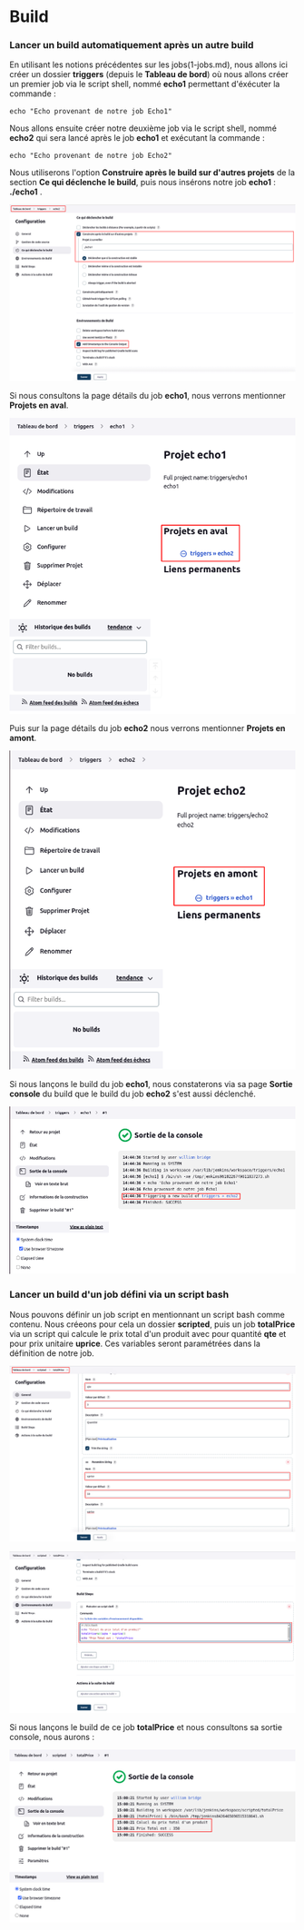 # Build

### Lancer un build automatiquement après un autre build

En utilisant les notions précédentes sur les jobs(1-jobs.md), nous allons ici créer un dossier **triggers** (depuis le **Tableau de bord**) où nous allons créer un premier job via le script shell, nommé **echo1** permettant d'éxécuter la commande :

```
echo "Echo provenant de notre job Echo1"
```

Nous allons ensuite créer notre deuxième job via le script shell, nommé **echo2** qui sera lancé après le job **echo1** et exécutant la commande :

```
echo "Echo provenant de notre job Echo2"
```

Nous utiliserons l'option **Construire après le build sur d'autres projets** de la section **Ce qui déclenche le build**, puis nous insérons notre job **echo1** : **./echo1** .

![jenkins_job26.png](../../images/jenkins_job26.png)

Si nous consultons la page détails du job **echo1**, nous verrons mentionner **Projets en aval**.

![jenkins_job27.png](../../images/jenkins_job27.png)

Puis sur la page détails du job **echo2** nous verrons mentionner **Projets en amont**.

![jenkins_job28.png](../../images/jenkins_job28.png)

Si nous lançons le build du job **echo1**, nous constaterons via sa page **Sortie console** du build que le build du job **echo2** s'est aussi déclenché.

![jenkins_job29.png](../../images/jenkins_job29.png)

### Lancer un build d'un job défini via un script bash

Nous pouvons définir un job script en mentionnant un script bash comme contenu. Nous créeons pour cela un dossier **scripted**, puis un job **totalPrice** via un script qui calcule le prix total d'un produit avec pour quantité **qte** et pour prix unitaire **uprice**. Ces variables seront paramétrées dans la définition de notre job.

![jenkins_job31.png](../../images/jenkins_job31.png)

![jenkins_job30.png](../../images/jenkins_job30.png)

Si nous lançons le build de ce job **totalPrice** et nous consultons sa sortie console, nous aurons :

![jenkins_job32.png](../../images/jenkins_job32.png)